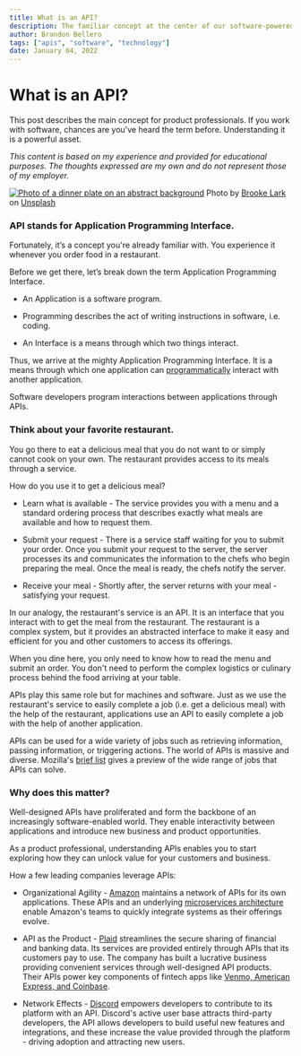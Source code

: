 ```yaml
---
title: What is an API?
description: The familiar concept at the center of our software-powered world.
author: Brandon Bellero
tags: ["apis", "software", "technology"]
date: January 04, 2022
---
```


# What is an API?
This post describes the main concept for product professionals. If you work with software, chances are you've heard the term before. Understanding it is a powerful asset.

 _This content is based on my experience and provided for educational purposes. The thoughts expressed are my own and do not represent those of my employer._

[![Photo of a dinner plate on an abstract background](https://substackcdn.com/image/fetch/$s_!FDy6!,w_1456,c_limit,f_auto,q_auto:good,fl_progressive:steep/https%3A%2F%2Fsubstack-post-media.s3.amazonaws.com%2Fpublic%2Fimages%2F0ca6178d-cd64-4025-9724-36937013e880_5760x3840.jpeg)](https://substackcdn.com/image/fetch/$s_!FDy6!,f_auto,q_auto:good,fl_progressive:steep/https%3A%2F%2Fsubstack-post-media.s3.amazonaws.com%2Fpublic%2Fimages%2F0ca6178d-cd64-4025-9724-36937013e880_5760x3840.jpeg) Photo by [Brooke Lark](https://unsplash.com/@brookelark?utm_content=creditCopyText&utm_medium=referral&utm_source=unsplash) on [Unsplash](https://unsplash.com/photos/pasta-dish-on-brown-plate-4J059aGa5s4?utm_content=creditCopyText&utm_medium=referral&utm_source=unsplash)

### **API stands for Application Programming Interface.**

Fortunately, it’s a concept you're already familiar with. You experience it whenever you order food in a restaurant.

Before we get there, let’s break down the term Application Programming Interface.

  * An Application is a software program.

  * Programming describes the act of writing instructions in software, i.e. coding.

  * An Interface is a means through which two things interact. 




Thus, we arrive at the mighty Application Programming Interface. It is a means through which one application can [programmatically](https://www.dictionary.com/browse/programmatically#:~:text=Programmatically%20means%20done%20using%20a%20computer%20program.&text=Programmatically%20is%20used%20to%20refer,manually%20\(by%20a%20person\).) interact with another application.

Software developers program interactions between applications through APIs.

###  **Think about your favorite restaurant.**

You go there to eat a delicious meal that you do not want to or simply cannot cook on your own. The restaurant provides access to its meals through a service.

How do you use it to get a delicious meal?

  * Learn what is available - The service provides you with a menu and a standard ordering process that describes exactly what meals are available and how to request them.

  * Submit your request - There is a service staff waiting for you to submit your order. Once you submit your request to the server, the server processes its and communicates the information to the chefs who begin preparing the meal. Once the meal is ready, the chefs notify the server.

  * Receive your meal - Shortly after, the server returns with your meal - satisfying your request.




In our analogy, the restaurant's service is an API. It is an interface that you interact with to get the meal from the restaurant. The restaurant is a complex system, but it provides an abstracted interface to make it easy and efficient for you and other customers to access its offerings.

When you dine here, you only need to know how to read the menu and submit an order. You don't need to perform the complex logistics or culinary process behind the food arriving at your table. 

APIs play this same role but for machines and software. Just as we use the restaurant's service to easily complete a job (i.e. get a delicious meal) with the help of the restaurant, applications use an API to easily complete a job with the help of another application.

APIs can be used for a wide variety of jobs such as retrieving information, passing information, or triggering actions. The world of APIs is massive and diverse. Mozilla's [brief list](https://developer.mozilla.org/en-US/docs/Glossary/API) gives a preview of the wide range of jobs that APIs can solve.

###  **Why does this matter?**

Well-designed APIs have proliferated and form the backbone of an increasingly software-enabled world. They enable interactivity between applications and introduce new business and product opportunities.

As a product professional, understanding APIs enables you to start exploring how they can unlock value for your customers and business.

How a few leading companies leverage APIs:

  * Organizational Agility - [Amazon](https://brandonbellero.com/what-is-an-api/amazon.com) maintains a network of APIs for its own applications. These APIs and an underlying [microservices architecture](https://thenewstack.io/led-amazon-microservices-architecture/) enable Amazon's teams to quickly integrate systems as their offerings evolve.

  * API as the Product - [Plaid](https://plaid.com/) streamlines the secure sharing of financial and banking data. Its services are provided entirely through APIs that its customers pay to use. The company has built a lucrative business providing convenient services through well-designed API products. Their APIs power key components of fintech apps like [Venmo, American Express, and Coinbase](https://www.cnbc.com/2018/10/04/meet-the-startup-that-powers-venmo-robinhood-and-other-big-apps.html).

  * Network Effects - [Discord](https://discord.com/) empowers developers to contribute to its platform with an API. Discord's active user base attracts third-party developers, the API allows developers to build useful new features and integrations, and these increase the value provided through the platform - driving adoption and attracting new users.
